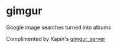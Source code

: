 gimgur
======

Google image searches turned into albums

Complimented by Kapin's [gimgur_server](https://github.com/Kapin/gimgur_server)

